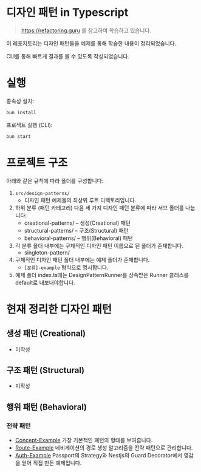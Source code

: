 # 디자인 패턴 in Typescript

> https://refactoring.guru 를 참고하여 학습하고 있습니다.

이 레포지토리는 디자인 패턴들을 예제를 통해 학습한 내용이 정리되었습니다.

CLI를 통해 빠르게 결과를 볼 수 있도록 작성되었습니다.

# 실행
종속성 설치:

```bash
bun install
```

프로젝트 실행 (CLI):

```bash
bun start
```

# 프로젝트 구조
아래와 같은 규칙에 따라 폴더를 구성합니다:
1. `src/design-patterns/` 
    - 디자인 패턴 예제들의 최상위 루트 디렉토리입니다.
2. 하위 분류 (패턴 카테고리)
   다음 세 가지 디자인 패턴 분류에 따라 서브 폴더를 나눕니다:
   - creational-patterns/ – 생성(Creational) 패턴
   - structural-patterns/ – 구조(Structural) 패턴
   - behavioral-patterns/ – 행위(Behavioral) 패턴
3. 각 분류 폴더 내부에는 구체적인 디자인 패턴 이름으로 된 폴더가 존재합니다.
    - singleton-pattern/
4. 구체적인 디자인 패턴 폴더 내부에는 예제 폴더가 존재합니다.
   - `[분류]-example` 형식으로 명시합니다.
5. 예제 폴더 index.ts에는 DesignPatternRunner를 상속받은 Runner 클래스를 default로 내보내야합니다.

# 현재 정리한 디자인 패턴
## 생성 패턴 (Creational)
- 미작성
## 구조 패턴 (Structural)
- 미작성
## 행위 패턴 (Behavioral)
### 전략 패턴
- [Concept-Example](/src/design-patterns/behavioral-patterns/strategy-pattern/concept-example) 가장 기본적인 패턴의 형태를 보여줍니다.
- [Route-Example](/src/design-patterns/behavioral-patterns/strategy-pattern/route-example) 네비게이션의 경로 생성 알고리즘을 전략 패턴으로 관리합니다.
- [Auth-Example](/src/design-patterns/behavioral-patterns/strategy-pattern/auth-example) Passport의 Strategy와 Nestjs의 Guard Decorator에서 영감을 얻어 직접 만든 예제입니다.
